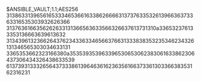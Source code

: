 $ANSIBLE_VAULT;1.1;AES256
31386331396561653334653661633862666631373763353261396636373363316535303932626366
3137636166356262633131366563633566326637613731310a336532376133353136663639613632
31343961323662643762343363346566376631333838353235346234326131346565303034633131
3365353662323166380a353539353963396530653062383061633862306437306434326438633539
61373931333265643733386139646361623635616637336130336638353162316231
